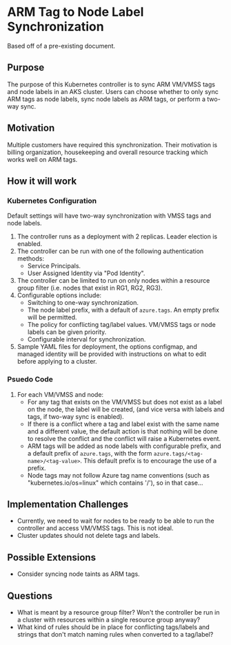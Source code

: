 # ARM Tag to Node Label Synchronization

Based off of a pre-existing document.

## Purpose

The purpose of this Kubernetes controller is to sync ARM VM/VMSS tags and node labels in an AKS cluster.
Users can choose whether to only sync ARM tags as node labels, sync node labels as ARM tags,
or perform a two-way sync.

## Motivation

Multiple customers have required this synchronization.
Their motivation is billing organization, housekeeping and overall resource tracking which works well on ARM tags.

## How it will work

### Kubernetes Configuration

Default settings will have two-way synchronization with VMSS tags and node labels.

1. The controller runs as a deployment with 2 replicas. Leader election is enabled.
2. The controller can be run with one of the following authentication methods:
    - Service Principals.
    - User Assigned Identity via "Pod Identity".
3. The controller can be limited to run on only nodes within a resource group filter (i.e. nodes that exist in RG1, RG2, RG3).
4. Configurable options include:
    - Switching to one-way synchronization.
    - The node label prefix, with a default of `azure.tags`. An empty prefix will be permitted.
    - The policy for conflicting tag/label values. VM/VMSS tags or node labels can be given priority.
    - Configurable interval for synchronization.
5. Sample YAML files for deployment, the options configmap, and managed identity will be provided with instructions on what to edit before applying to a cluster.

### Psuedo Code

1. For each VM/VMSS and node:
    - For any tag that exists on the VM/VMSS but does not exist as a label on the node, the label will be created, (and vice versa with labels and tags, if two-way sync is enabled).
    - If there is a conflict where a tag and label exist with the same name and a different value,
      the default action is that nothing will be done to resolve the conflict and the conflict will raise a Kubernetes
      event.
    - ARM tags will be added as node labels with configurable prefix, and a default prefix of `azure.tags`, with the form 
    `azure.tags/<tag-name>/<tag-value>`. This default prefix is to encourage the use of a prefix.
    - Node tags may not follow Azure tag name conventions (such as "kubernetes.io/os=linux" which contains '/'),
    so in that case...

## Implementation Challenges

- Currently, we need to wait for nodes to be ready to be able to run the controller and access VM/VMSS tags. This is not ideal.
- Cluster updates should not delete tags and labels.

## Possible Extensions

- Consider syncing node taints as ARM tags.

## Questions

- What is meant by a resource group filter? Won't the controller be run in a cluster with resources within a single resource group anyway?
- What kind of rules should be in place for conflicting tags/labels and strings that don't match naming rules when converted to a tag/label?
